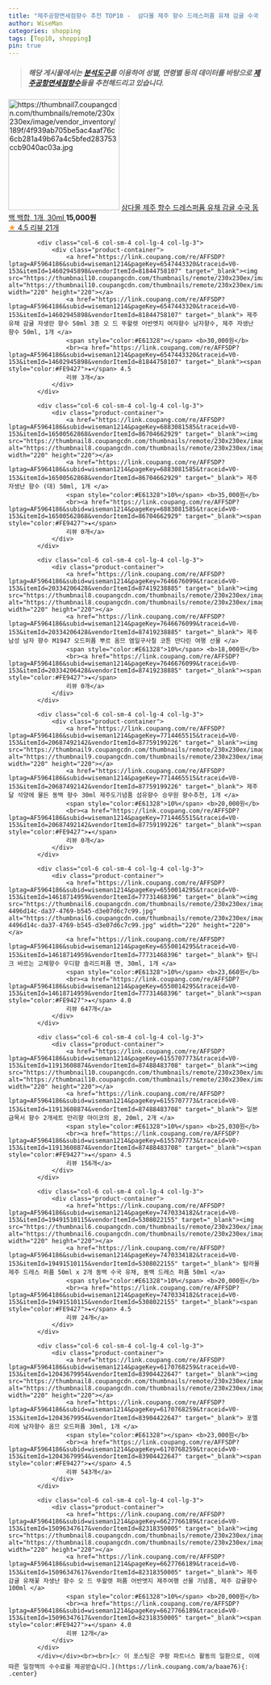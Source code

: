 ```yaml
---
title: "제주공항면세점향수 추천 TOP10 -  삼다몰 제주 향수 드레스퍼퓸 유채 감귤 수국 동백 백합, 1개, 30ml "
author: WiseMan
categories: shopping
tags: [Top10, shopping]
pin: true
---
```


> ##### 해당 게시물에서는 [**분석도구**](https://itemscout.io/)를 이용하여 **성별**, **연령별** 등의 데이터를 바탕으로 [**제주공항면세점향수**](https://link.coupang.com/a/baae76)들을 추천해드리고 있습니다.
<div class="container"><div class="row">
            <div class="col-6 col-sm-4 col-lg-4 col-lg-3">
                <div class="product-container">
                    <a href="https://link.coupang.com/re/AFFSDP?lptag=AF5964186&subid=wiseman1214&pageKey=294850466&traceid=V0-153&itemId=10996694559&vendorItemId=78276386180" target="_blank"><img src="https://thumbnail7.coupangcdn.com/thumbnails/remote/230x230ex/image/vendor_inventory/189f/4f939ab705be5ac4aaf76c6cb281a49b67a4c5bfed283753ccb9040ac03a.jpg" alt="https://thumbnail7.coupangcdn.com/thumbnails/remote/230x230ex/image/vendor_inventory/189f/4f939ab705be5ac4aaf76c6cb281a49b67a4c5bfed283753ccb9040ac03a.jpg" width="220" height="220"></a>
                    <a href="https://link.coupang.com/re/AFFSDP?lptag=AF5964186&subid=wiseman1214&pageKey=294850466&traceid=V0-153&itemId=10996694559&vendorItemId=78276386180" target="_blank"> 삼다몰 제주 향수 드레스퍼퓸 유채 감귤 수국 동백 백합, 1개, 30ml </a>
                    <span style="color:#E61328"></span> <b>15,000원</b>
                    <br><a href="https://link.coupang.com/re/AFFSDP?lptag=AF5964186&subid=wiseman1214&pageKey=294850466&traceid=V0-153&itemId=10996694559&vendorItemId=78276386180" target="_blank"><span style="color:#FE9427">★</span> 4.5
                    리뷰 21개</a>
                </div>
            </div>
            
            <div class="col-6 col-sm-4 col-lg-4 col-lg-3">
                <div class="product-container">
                    <a href="https://link.coupang.com/re/AFFSDP?lptag=AF5964186&subid=wiseman1214&pageKey=6547443320&traceid=V0-153&itemId=14602945898&vendorItemId=81844758107" target="_blank"><img src="https://thumbnail10.coupangcdn.com/thumbnails/remote/230x230ex/image/vendor_inventory/9aff/33a50896c9de56c15cb300d5d953558427a4f220880bf24642e1ef665863.jpg" alt="https://thumbnail10.coupangcdn.com/thumbnails/remote/230x230ex/image/vendor_inventory/9aff/33a50896c9de56c15cb300d5d953558427a4f220880bf24642e1ef665863.jpg" width="220" height="220"></a>
                    <a href="https://link.coupang.com/re/AFFSDP?lptag=AF5964186&subid=wiseman1214&pageKey=6547443320&traceid=V0-153&itemId=14602945898&vendorItemId=81844758107" target="_blank"> 제주 유채 감귤 자생란 향수 50ml 3종 오 드 뚜왈렛 어반엣지 여자향수 남자향수, 제주 자생난 향수 50ml, 1개 </a>
                    <span style="color:#E61328"></span> <b>30,000원</b>
                    <br><a href="https://link.coupang.com/re/AFFSDP?lptag=AF5964186&subid=wiseman1214&pageKey=6547443320&traceid=V0-153&itemId=14602945898&vendorItemId=81844758107" target="_blank"><span style="color:#FE9427">★</span> 4.5
                    리뷰 3개</a>
                </div>
            </div>
            
            <div class="col-6 col-sm-4 col-lg-4 col-lg-3">
                <div class="product-container">
                    <a href="https://link.coupang.com/re/AFFSDP?lptag=AF5964186&subid=wiseman1214&pageKey=6883081585&traceid=V0-153&itemId=16500562868&vendorItemId=86704662929" target="_blank"><img src="https://thumbnail8.coupangcdn.com/thumbnails/remote/230x230ex/image/vendor_inventory/93d1/9625be585810deea2d8541b19d85ebf0f6d70bae7760d479a07ed390a23f.jpg" alt="https://thumbnail8.coupangcdn.com/thumbnails/remote/230x230ex/image/vendor_inventory/93d1/9625be585810deea2d8541b19d85ebf0f6d70bae7760d479a07ed390a23f.jpg" width="220" height="220"></a>
                    <a href="https://link.coupang.com/re/AFFSDP?lptag=AF5964186&subid=wiseman1214&pageKey=6883081585&traceid=V0-153&itemId=16500562868&vendorItemId=86704662929" target="_blank"> 제주 자생난 향수 (대) 50ml, 1개 </a>
                    <span style="color:#E61328">10%</span> <b>35,000원</b>
                    <br><a href="https://link.coupang.com/re/AFFSDP?lptag=AF5964186&subid=wiseman1214&pageKey=6883081585&traceid=V0-153&itemId=16500562868&vendorItemId=86704662929" target="_blank"><span style="color:#FE9427">★</span> 
                    리뷰 0개</a>
                </div>
            </div>
            
            <div class="col-6 col-sm-4 col-lg-4 col-lg-3">
                <div class="product-container">
                    <a href="https://link.coupang.com/re/AFFSDP?lptag=AF5964186&subid=wiseman1214&pageKey=7646676099&traceid=V0-153&itemId=20334206428&vendorItemId=87419238885" target="_blank"><img src="https://thumbnail8.coupangcdn.com/thumbnails/remote/230x230ex/image/vendor_inventory/9cdc/41d24aaf599d219c68d907ec7e1e04b4ef0c1d4be708b9cef96a464d59b3.png" alt="https://thumbnail8.coupangcdn.com/thumbnails/remote/230x230ex/image/vendor_inventory/9cdc/41d24aaf599d219c68d907ec7e1e04b4ef0c1d4be708b9cef96a464d59b3.png" width="220" height="220"></a>
                    <a href="https://link.coupang.com/re/AFFSDP?lptag=AF5964186&subid=wiseman1214&pageKey=7646676099&traceid=V0-153&itemId=20334206428&vendorItemId=87419238885" target="_blank"> 제주 남성 남자 향수 M1947 오드퍼퓸 뿌르 옴므 엠일구사칠 코튼 만다린 여행 선물 </a>
                    <span style="color:#E61328">10%</span> <b>18,000원</b>
                    <br><a href="https://link.coupang.com/re/AFFSDP?lptag=AF5964186&subid=wiseman1214&pageKey=7646676099&traceid=V0-153&itemId=20334206428&vendorItemId=87419238885" target="_blank"><span style="color:#FE9427">★</span> 
                    리뷰 0개</a>
                </div>
            </div>
            
            <div class="col-6 col-sm-4 col-lg-4 col-lg-3">
                <div class="product-container">
                    <a href="https://link.coupang.com/re/AFFSDP?lptag=AF5964186&subid=wiseman1214&pageKey=7714465515&traceid=V0-153&itemId=20687492142&vendorItemId=87759199226" target="_blank"><img src="https://thumbnail9.coupangcdn.com/thumbnails/remote/230x230ex/image/vendor_inventory/118e/55670ee65988d0139f735479fb6c56abe88b7a5694be3b016d2d0768b7bc.jpg" alt="https://thumbnail9.coupangcdn.com/thumbnails/remote/230x230ex/image/vendor_inventory/118e/55670ee65988d0139f735479fb6c56abe88b7a5694be3b016d2d0768b7bc.jpg" width="220" height="220"></a>
                    <a href="https://link.coupang.com/re/AFFSDP?lptag=AF5964186&subid=wiseman1214&pageKey=7714465515&traceid=V0-153&itemId=20687492142&vendorItemId=87759199226" target="_blank"> 제주닮 석양에 물든 동백 향수 30ml 제주도기념품 섬유향수 승무원 향수추천, 1개 </a>
                    <span style="color:#E61328">10%</span> <b>20,000원</b>
                    <br><a href="https://link.coupang.com/re/AFFSDP?lptag=AF5964186&subid=wiseman1214&pageKey=7714465515&traceid=V0-153&itemId=20687492142&vendorItemId=87759199226" target="_blank"><span style="color:#FE9427">★</span> 
                    리뷰 0개</a>
                </div>
            </div>
            
            <div class="col-6 col-sm-4 col-lg-4 col-lg-3">
                <div class="product-container">
                    <a href="https://link.coupang.com/re/AFFSDP?lptag=AF5964186&subid=wiseman1214&pageKey=6550014295&traceid=V0-153&itemId=14618714959&vendorItemId=77731468396" target="_blank"><img src="https://thumbnail6.coupangcdn.com/thumbnails/remote/230x230ex/image/retail/images/616404384268739-4496d14c-da37-4769-b545-d3e07d6c7c99.jpg" alt="https://thumbnail6.coupangcdn.com/thumbnails/remote/230x230ex/image/retail/images/616404384268739-4496d14c-da37-4769-b545-d3e07d6c7c99.jpg" width="220" height="220"></a>
                    <a href="https://link.coupang.com/re/AFFSDP?lptag=AF5964186&subid=wiseman1214&pageKey=6550014295&traceid=V0-153&itemId=14618714959&vendorItemId=77731468396" target="_blank"> 탐니크 바르는 고체향수 우디향 솔리드퍼퓸 맨, 30ml, 1개 </a>
                    <span style="color:#E61328">10%</span> <b>23,660원</b>
                    <br><a href="https://link.coupang.com/re/AFFSDP?lptag=AF5964186&subid=wiseman1214&pageKey=6550014295&traceid=V0-153&itemId=14618714959&vendorItemId=77731468396" target="_blank"><span style="color:#FE9427">★</span> 4.0
                    리뷰 647개</a>
                </div>
            </div>
            
            <div class="col-6 col-sm-4 col-lg-4 col-lg-3">
                <div class="product-container">
                    <a href="https://link.coupang.com/re/AFFSDP?lptag=AF5964186&subid=wiseman1214&pageKey=6155707773&traceid=V0-153&itemId=11913608874&vendorItemId=87488483708" target="_blank"><img src="https://thumbnail10.coupangcdn.com/thumbnails/remote/230x230ex/image/vendor_inventory/109d/f55c33d136916bfc81196d93f6acf7bea0294b631a5ada1d7935ce007593.jpg" alt="https://thumbnail10.coupangcdn.com/thumbnails/remote/230x230ex/image/vendor_inventory/109d/f55c33d136916bfc81196d93f6acf7bea0294b631a5ada1d7935ce007593.jpg" width="220" height="220"></a>
                    <a href="https://link.coupang.com/re/AFFSDP?lptag=AF5964186&subid=wiseman1214&pageKey=6155707773&traceid=V0-153&itemId=11913608874&vendorItemId=87488483708" target="_blank"> 일본 금목서 향수 2개세트 만리향 마이코의 꿈, 20ml, 2개 </a>
                    <span style="color:#E61328">10%</span> <b>25,030원</b>
                    <br><a href="https://link.coupang.com/re/AFFSDP?lptag=AF5964186&subid=wiseman1214&pageKey=6155707773&traceid=V0-153&itemId=11913608874&vendorItemId=87488483708" target="_blank"><span style="color:#FE9427">★</span> 4.5
                    리뷰 156개</a>
                </div>
            </div>
            
            <div class="col-6 col-sm-4 col-lg-4 col-lg-3">
                <div class="product-container">
                    <a href="https://link.coupang.com/re/AFFSDP?lptag=AF5964186&subid=wiseman1214&pageKey=7470334182&traceid=V0-153&itemId=19491510115&vendorItemId=5308022155" target="_blank"><img src="https://thumbnail6.coupangcdn.com/thumbnails/remote/230x230ex/image/vendor_inventory/b535/a2ecbb98b951f4e66f3edf90d2d0bf5bba71266d7af105aef51d90971d06.jpg" alt="https://thumbnail6.coupangcdn.com/thumbnails/remote/230x230ex/image/vendor_inventory/b535/a2ecbb98b951f4e66f3edf90d2d0bf5bba71266d7af105aef51d90971d06.jpg" width="220" height="220"></a>
                    <a href="https://link.coupang.com/re/AFFSDP?lptag=AF5964186&subid=wiseman1214&pageKey=7470334182&traceid=V0-153&itemId=19491510115&vendorItemId=5308022155" target="_blank"> 탐라몰 제주 드레스 퍼퓸 50ml x 2개 동백 수국 유채, 동백 드레스 퍼퓸 50ml </a>
                    <span style="color:#E61328">10%</span> <b>20,000원</b>
                    <br><a href="https://link.coupang.com/re/AFFSDP?lptag=AF5964186&subid=wiseman1214&pageKey=7470334182&traceid=V0-153&itemId=19491510115&vendorItemId=5308022155" target="_blank"><span style="color:#FE9427">★</span> 4.5
                    리뷰 24개</a>
                </div>
            </div>
            
            <div class="col-6 col-sm-4 col-lg-4 col-lg-3">
                <div class="product-container">
                    <a href="https://link.coupang.com/re/AFFSDP?lptag=AF5964186&subid=wiseman1214&pageKey=6170768259&traceid=V0-153&itemId=12043679954&vendorItemId=83904422647" target="_blank"><img src="https://thumbnail8.coupangcdn.com/thumbnails/remote/230x230ex/image/vendor_inventory/150c/99af089bbdcb42a88e0c0ff8eef29df208046a5fb2ffe675ea7a3f3a42b9.jpg" alt="https://thumbnail8.coupangcdn.com/thumbnails/remote/230x230ex/image/vendor_inventory/150c/99af089bbdcb42a88e0c0ff8eef29df208046a5fb2ffe675ea7a3f3a42b9.jpg" width="220" height="220"></a>
                    <a href="https://link.coupang.com/re/AFFSDP?lptag=AF5964186&subid=wiseman1214&pageKey=6170768259&traceid=V0-153&itemId=12043679954&vendorItemId=83904422647" target="_blank"> 포엘리에 남자향수 옴므 오드퍼퓸 30ml, 1개 </a>
                    <span style="color:#E61328"></span> <b>23,000원</b>
                    <br><a href="https://link.coupang.com/re/AFFSDP?lptag=AF5964186&subid=wiseman1214&pageKey=6170768259&traceid=V0-153&itemId=12043679954&vendorItemId=83904422647" target="_blank"><span style="color:#FE9427">★</span> 4.5
                    리뷰 543개</a>
                </div>
            </div>
            
            <div class="col-6 col-sm-4 col-lg-4 col-lg-3">
                <div class="product-container">
                    <a href="https://link.coupang.com/re/AFFSDP?lptag=AF5964186&subid=wiseman1214&pageKey=6627766189&traceid=V0-153&itemId=15096347617&vendorItemId=82318350005" target="_blank"><img src="https://thumbnail8.coupangcdn.com/thumbnails/remote/230x230ex/image/vendor_inventory/84b7/1d8cf32f27b420843d47cfcb52d645fb1e6650c0ea32f91c4da00a4ad2f8.jpeg" alt="https://thumbnail8.coupangcdn.com/thumbnails/remote/230x230ex/image/vendor_inventory/84b7/1d8cf32f27b420843d47cfcb52d645fb1e6650c0ea32f91c4da00a4ad2f8.jpeg" width="220" height="220"></a>
                    <a href="https://link.coupang.com/re/AFFSDP?lptag=AF5964186&subid=wiseman1214&pageKey=6627766189&traceid=V0-153&itemId=15096347617&vendorItemId=82318350005" target="_blank"> 제주 감귤 유채꽃 자생난 향수 오 드 뚜왈렛 퍼퓸 어반엣지 제주여행 선물 기념품, 제주 감귤향수 100ml </a>
                    <span style="color:#E61328">10%</span> <b>20,000원</b>
                    <br><a href="https://link.coupang.com/re/AFFSDP?lptag=AF5964186&subid=wiseman1214&pageKey=6627766189&traceid=V0-153&itemId=15096347617&vendorItemId=82318350005" target="_blank"><span style="color:#FE9427">★</span> 4.0
                    리뷰 12개</a>
                </div>
            </div>
            </div></div><br><br>[👉 이 포스팅은 쿠팡 파트너스 활동의 일환으로, 이에 따른 일정액의 수수료를 제공받습니다.](https://link.coupang.com/a/baae76){: .center}